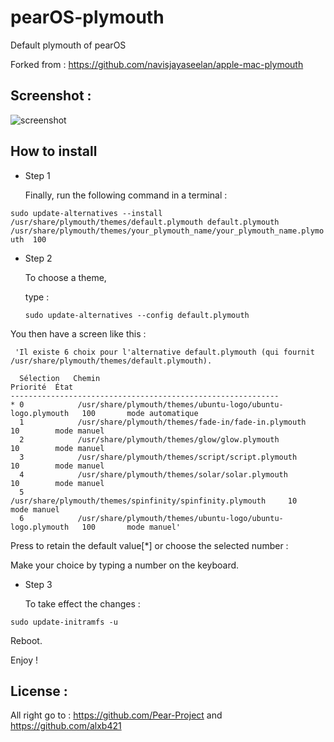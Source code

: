 # pearOS-plymouth
Default plymouth of pearOS

Forked from : https://github.com/navisjayaseelan/apple-mac-plymouth

## Screenshot :

![screenshot](https://user-images.githubusercontent.com/74509560/146959907-1058b28a-4e4f-4cfe-85df-c9f629323a32.png)

## How to install

- Step 1

   Finally, run the following command in a terminal :

 `sudo update-alternatives --install /usr/share/plymouth/themes/default.plymouth default.plymouth /usr/share/plymouth/themes/your_plymouth_name/your_plymouth_name.plymouth  100`
 
 - Step 2 

   To choose a theme,

   type :

    `sudo update-alternatives --config default.plymouth`

You then have a screen like this :

     'Il existe 6 choix pour l'alternative default.plymouth (qui fournit /usr/share/plymouth/themes/default.plymouth).
     
      Sélection   Chemin                                                 Priorité  État
    ------------------------------------------------------------
    * 0            /usr/share/plymouth/themes/ubuntu-logo/ubuntu-logo.plymouth   100       mode automatique
      1            /usr/share/plymouth/themes/fade-in/fade-in.plymouth           10        mode manuel
      2            /usr/share/plymouth/themes/glow/glow.plymouth                 10        mode manuel
      3            /usr/share/plymouth/themes/script/script.plymouth             10        mode manuel
      4            /usr/share/plymouth/themes/solar/solar.plymouth               10        mode manuel
      5            /usr/share/plymouth/themes/spinfinity/spinfinity.plymouth     10        mode manuel
      6            /usr/share/plymouth/themes/ubuntu-logo/ubuntu-logo.plymouth   100       mode manuel'

Press <Enter> to retain the default value[*] or choose the selected number :

   Make your choice by typing a number on the keyboard.
   
- Step 3

   To take effect the changes :

 `sudo update-initramfs -u`

   Reboot.

Enjoy !

## License :

All right go to : https://github.com/Pear-Project and https://github.com/alxb421





